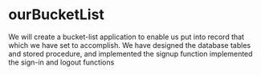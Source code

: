 # ourBucketList
We will create a bucket-list application to enable us put into record that which we have set to accomplish.
We have designed the database tables and stored procedure, and implemented the signup function
implemented the sign-in and logout functions

